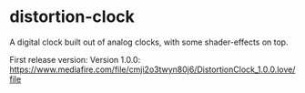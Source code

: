 # distortion-clock
A digital clock built out of analog clocks, with some shader-effects on top.

First release version:
  Version 1.0.0: https://www.mediafire.com/file/cmji2o3twyn80j6/DistortionClock_1.0.0.love/file
